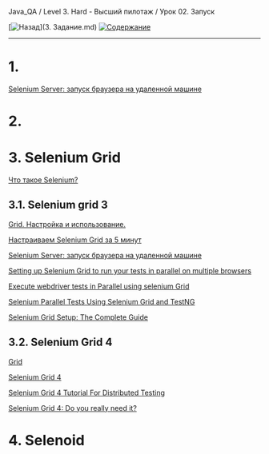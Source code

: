 Java_QA / Level 3. Hard - Высший пилотаж / Урок 02. Запуск

[![Назад](https://img.shields.io/badge/-%D0%9D%D0%B0%D0%B7%D0%B0%D0%B4-brightgreen)](3. Задание.md)
[![Содержание](https://img.shields.io/badge/-%D0%A1%D0%BE%D0%B4%D0%B5%D1%80%D0%B6%D0%B0%D0%BD%D0%B8%D0%B5-purple)](README.md)

***

# 1. 

[Selenium Server: запуск браузера на удаленной машине](http://internetka.in.ua/selenium-server-on-remote-machine/)

# 2. 

[]()

# 3. Selenium Grid

[Что такое Selenium?](https://habr.com/ru/post/152653/)

## 3.1. Selenium grid 3

[Grid. Настройка и использование.](https://comaqa.gitbook.io/selenium-webdriver-lectures/selenium-grid-i-headless-brauzery/grid.-nastroika-i-ispolzovanie.)

[Настраиваем Selenium Grid за 5 минут](https://automation-remarks.com/nastraivaiem-selenium-grid-za-5-minut/)

[Selenium Server: запуск браузера на удаленной машине](http://internetka.in.ua/selenium-server-on-remote-machine/)

[Setting up Selenium Grid to run your tests in parallel on multiple browsers](https://www.codementor.io/@olawalealadeusi896/setting-up-selenium-grid-to-run-your-tests-in-parallel-on-multiple-browsers-kl6vqi83a)

[Execute webdriver tests in Parallel using selenium Grid](https://www.seleniumeasy.com/selenium-tutorials/parallel-execution-in-selenium-grid)

[Selenium Parallel Tests Using Selenium Grid and TestNG](https://www.swtestacademy.com/selenium-parallel-tests-grid-testng/)

[Selenium Grid Setup: The Complete Guide](https://medium.com/maestral-solutions/selenium-grid-setup-the-complete-guide-cf000a2be50f)

## 3.2. Selenium Grid 4

[Grid](https://www.selenium.dev/documentation/grid/)

[Selenium Grid 4](https://applitools.com/blog/selenium-grid-4/)

[Selenium Grid 4 Tutorial For Distributed Testing](https://www.lambdatest.com/blog/selenium-grid-4-tutorial-for-distributed-testing/)

[Selenium Grid 4: Do you really need it?](https://blog.aerokube.com/selenium-grid-4-do-you-really-need-it-ab03366625b0)

# 4. Selenoid

[](https://www.a1qa.ru/blog/avtomatizatsiya-testirovaniya-s-pomoshhyu-selenoid/)